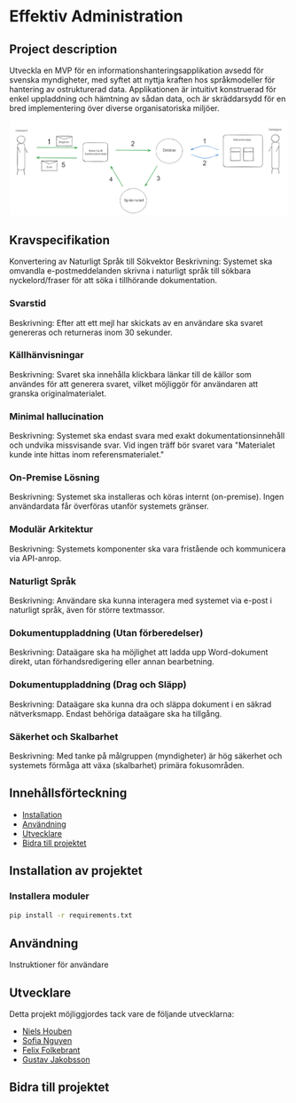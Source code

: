 # Effektiv Administration

## Project description
Utveckla en MVP för en informationshanteringsapplikation avsedd för svenska myndigheter, med syftet att nyttja kraften hos språkmodeller för hantering av ostrukturerad data. Applikationen är intuitivt konstruerad för enkel uppladdning och hämtning av sådan data, och är skräddarsydd för en bred implementering över diverse organisatoriska miljöer.

<img src="files/images/prel_arch.png">

## Kravspecifikation
Konvertering av Naturligt Språk till Sökvektor
Beskrivning: Systemet ska omvandla e-postmeddelanden skrivna i naturligt språk till sökbara nyckelord/fraser för att söka i tillhörande dokumentation.

### Svarstid
Beskrivning: Efter att ett mejl har skickats av en användare ska svaret genereras och returneras inom 30 sekunder.

### Källhänvisningar
Beskrivning: Svaret ska innehålla klickbara länkar till de källor som användes för att generera svaret, vilket möjliggör för användaren att granska originalmaterialet.

### Minimal hallucination
Beskrivning: Systemet ska endast svara med exakt dokumentationsinnehåll och undvika missvisande svar. Vid ingen träff bör svaret vara "Materialet kunde inte hittas inom referensmaterialet."

### On-Premise Lösning
Beskrivning: Systemet ska installeras och köras internt (on-premise). Ingen användardata får överföras utanför systemets gränser.

### Modulär Arkitektur
Beskrivning: Systemets komponenter ska vara fristående och kommunicera via API-anrop.

### Naturligt Språk
Beskrivning: Användare ska kunna interagera med systemet via e-post i naturligt språk, även för större textmassor.

### Dokumentuppladdning (Utan förberedelser)
Beskrivning: Dataägare ska ha möjlighet att ladda upp Word-dokument direkt, utan förhandsredigering eller annan bearbetning.

### Dokumentuppladdning (Drag och Släpp)
Beskrivning: Dataägare ska kunna dra och släppa dokument i en säkrad nätverksmapp. Endast behöriga dataägare ska ha tillgång.

### Säkerhet och Skalbarhet
Beskrivning: Med tanke på målgruppen (myndigheter) är hög säkerhet och systemets förmåga att växa (skalbarhet) primära fokusområden.

## Innehållsförteckning
- [Installation](#install_and_run)
- [Användning](#use_project)
- [Utvecklare](#acknowledgements)
- [Bidra till projektet](#contribute)

## Installation av projektet <a name="install_and_run"></a>

### Installera moduler

```bash
pip install -r requirements.txt
```

## Användning <a name="use_project"></a>
Instruktioner för användare

## Utvecklare <a name="acknowledgements"></a>

Detta projekt möjliggjordes tack vare de följande utvecklarna:

- [Niels Houben](https://github.com/NielsHouben)
- [Sofia Nguyen](https://github.com/sofianguyenAI)
- [Felix Folkebrant](https://github.com/FelixFolkebrantAIS)
- [Gustav Jakobsson](https://github.com/gusjak251)

## Bidra till projektet <a name="contribute"></a>
